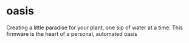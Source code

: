 # oasis
Creating a little paradise for your plant, one sip of water at a time. This firmware is the heart of a personal, automated oasis
